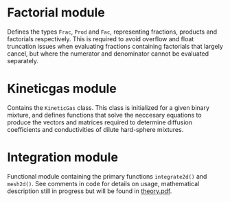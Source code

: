 # Factorial module
Defines the types `Frac`, `Prod` and `Fac`, representing fractions, products and factorials respectively. This is required to avoid overflow and float truncation issues when evaluating fractions containing factorials that largely cancel, but where the numerator and denominator cannot be evaluated separately.

# Kineticgas module
Contains the `KineticGas` class. This class is initialized for a given binary mixture, and defines functions that solve the neccesary equations to produce the vectors and matrices required to determine diffusion coefficients and conductivities of dilute hard-sphere mixtures.

# Integration module
Functional module containing the primary functions `integrate2d()` and `mesh2d()`. See comments in code for details on usage, mathematical description still in progress but will be found in [theory.pdf](https://github.com/vegardjervell/Kineticgas/blob/main/theory.pdf).